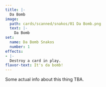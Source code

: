 ```yaml
---
title: |-
  Da Bomb
image: 
  path: cards/scanned/snakos/01 Da Bomb.png
  text: |-
    Da Bomb
set:
  name: Da Bomb Snakos
  number: 1
effects: 
- |-
  Destroy a card in play.
flavor-text: It's da bomb!
---
```

Some actual info about this thing TBA.
